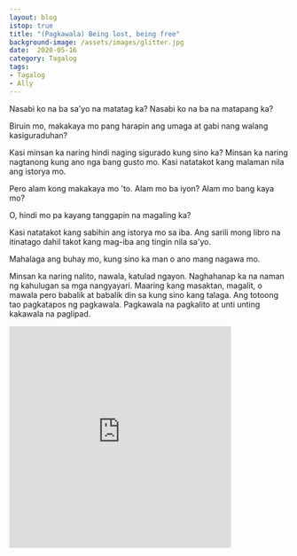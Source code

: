 ```yaml
---
layout: blog
istop: true
title: "(Pagkawala) Being lost, being free"
background-image: /assets/images/glitter.jpg
date:  2020-05-16
category: Tagalog
tags: 
- Tagalog
- Ally
---
```

Nasabi ko na ba sa'yo na matatag ka?
Nasabi ko na ba na matapang ka?

Biruin mo, makakaya mo pang harapin ang umaga at gabi nang walang kasiguraduhan?

Kasi minsan ka naring hindi naging sigurado kung sino ka? Minsan ka naring nagtanong kung ano nga bang gusto mo. Kasi natatakot kang malaman nila ang istorya mo. 

Pero alam kong makakaya mo 'to. Alam mo ba iyon? Alam mo bang kaya mo?

O, hindi mo pa kayang tanggapin na magaling ka?

Kasi natatakot kang sabihin ang istorya mo sa iba. Ang sarili mong libro na itinatago dahil takot kang mag-iba ang tingin nila sa'yo. 

Mahalaga ang buhay mo, kung sino ka man o ano mang nagawa mo.

Minsan ka naring nalito, nawala, katulad ngayon. Naghahanap ka na naman ng kahulugan sa mga nangyayari. Maaring kang masaktan, magalit, o mawala pero babalik at babalik din sa kung sino kang talaga. Ang totoong tao pagkatapos ng pagkawala. Pagkawala na pagkalito at unti unting kakawala na paglipad.

<iframe title="(Pagkawala) Being lost, being free" height="400" width="400" style="border: none;" scrolling="no" data-name="pb-iframe-player" src="https://www.podbean.com/media/player/ju6m4-dcae65?from=yiiadmin&download=1&version=1&vjs=1&skin=1&auto=0&share=1&fonts=Helvetica&download=1&rtl=0&pbad=1"></iframe>